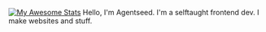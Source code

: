 [![My Awesome Stats](https://awesome-github-stats.azurewebsites.net/user-stats/agent-seed?cardType=github&theme=radical)](https://git.io/awesome-stats-card)
Hello, I'm Agentseed. I'm a selftaught frontend dev. I make websites and stuff.

<!---
- 👋 Hi, I’m Agentseed
- 👀 I’m interested in leaning how to center a div
- 🌱 I’m currently learning how to center a div
- 💞️ I’m looking to collaborate on centering divs
- 📫 You can reach me at admin@agentseed.org
--->
<!---
agent-seed/agent-seed is a ✨ special ✨ repository because its `README.md` (this file) appears on your GitHub profile.
You can click the Preview link to take a look at your changes.
--->
